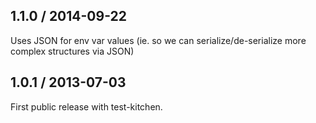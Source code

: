 ## 1.1.0 / 2014-09-22
Uses JSON for env var values
(ie. so we can serialize/de-serialize more complex structures via JSON)

## 1.0.1 / 2013-07-03
First public release with test-kitchen.

